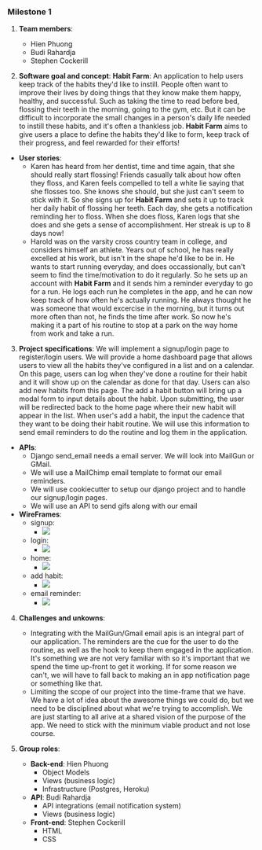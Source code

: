 ### Milestone 1

1. __Team members__:
    * Hien Phuong 
    * Budi Rahardja
    * Stephen Cockerill

2. __Software goal and concept__:
__Habit Farm__: An application to help users keep track of the habits they'd like to instill.
People often want to improve their lives by doing things that they know make them
happy, healthy, and successful. Such as taking the time to read before bed, flossing their
teeth in the morning, going to the gym, etc. But it can be difficult to incorporate the
small changes in a person's daily life needed to instill these habits, and it's often a
thankless job. __Habit Farm__ aims to give users a place to define the habits they'd like to
form, keep track of their progress, and feel rewarded for their efforts!

* __User stories__:
    * Karen has heard from her dentist, time and time again, that she should really start
      flossing! Friends casually talk about how often they floss, and Karen feels
      compelled to tell a white lie saying that she flosses too. She knows she should, but
      she just can't seem to stick with it. So she signs up for __Habit Farm__ and sets it
      up to track her daily habit of flossing her teeth. Each day, she gets a notification
      reminding her to floss. When she does floss, Karen logs that she does and she gets a
      sense of accomplishment. Her streak is up to 8 days now!
    * Harold was on the varsity cross country team in college, and considers himself an
      athlete. Years out of school, he has really excelled at his work, but isn't in
      the shape he'd like to be in. He wants to start running everyday, and does
      occassionally, but can't seem to find the time/motivation to do it regularly. So he
      sets up an account with __Habit Farm__ and it sends him a reminder everyday to go for
      a run. He logs each run he completes in the app, and he can now keep track of how
      often he's actually running. He always thought he was someone that would excercise
      in the morning, but it turns out more often than not, he finds the time after work.
      So now he's making it a part of his routine to stop at a park on the way home from
      work and take a run.

3. __Project specifications__:
We will implement a signup/login page to register/login users. We will provide a home
dashboard page that allows users to view all the habits they've configured in a list and
on a calendar. On this page, users can log when they've done a routine for their habit and
it will show up on the calendar as done for that day. Users can also add new habits from
this page. The add a habit button will bring up a modal form to input details about the
habit. Upon submitting, the user will be redirected back to the home page where their new
habit will appear in the list. When user's add a habit, the input the cadence that they
want to be doing their habit routine. We will use this information to send email reminders
to do the routine and log them in the application.

* __APIs__:
    * Django send_email needs a email server. We will look into MailGun or GMail.
    * We will use a MailChimp email template to format our email reminders.
    * We will use cookiecutter to setup our django project and to handle our signup/login
      pages.
    * We will use an API to send gifs along with our email 
* __WireFrames__:
    * signup:
        * ![](https://raw.githubusercontent.com/stephencockerill/habitfarm/master/milestones/img/signup.jpg)
    * login:
        * ![](https://raw.githubusercontent.com/stephencockerill/habitfarm/master/milestones/img/login.jpg)
    * home:
        * ![](https://raw.githubusercontent.com/stephencockerill/habitfarm/master/milestones/img/home.jpg)
    * add habit:
        * ![](https://raw.githubusercontent.com/stephencockerill/habitfarm/master/milestones/img/add_habit.jpg) 
    * email reminder:
        * ![](https://raw.githubusercontent.com/stephencockerill/habitfarm/master/milestones/img/email_reminder.jpg)
4. __Challenges and unkowns__:
    * Integrating with the MailGun/Gmail email apis is an integral part of our
      application. The reminders are the cue for the user to do the routine, as well as
      the hook to keep them engaged in the application. It's something we are not very
      familiar with so it's important that we spend the time up-front to get it working.
      If for some reason we can't, we will have to fall back to making an in app
      notification page or something like that.
    * Limiting the scope of our project into the time-frame that we have. We have a lot of
      idea about the awesome things we could do, but we need to be disciplined about what
      we're trying to accomplish. We are just starting to all arive at a shared vision of
      the purpose of the app. We need to stick with the minimum viable product and not
      lose course.

5. __Group roles__:
    * __Back-end__: Hien Phuong
        * Object Models
        * Views (business logic)
        * Infrastructure (Postgres, Heroku)
    * __API__: Budi Rahardja
        * API integrations (email notification system)
        * Views (business logic)
    * __Front-end__: Stephen Cockerill
        * HTML
        * CSS

